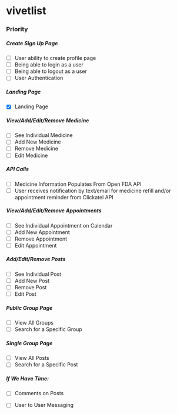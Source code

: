 # vivetlist

### Priority
##### Create Sign Up Page
- [ ] User ability to create profile page
- [ ] Being able to login as a user 
- [ ] Being able to logout as a user 
- [ ] User Authentication
##### Landing Page
- [x] Landing Page 
##### View/Add/Edit/Remove Medicine
- [ ] See Individual Medicine 
- [ ] Add New Medicine
- [ ] Remove Medicine
- [ ] Edit Medicine
##### API Calls
- [ ] Medicine Information Populates From Open FDA API
- [ ] User receives notification by text/email for medicine refill and/or appointment reminder from Clickatel API
##### View/Add/Edit/Remove Appointments
- [ ] See Individual Appointment on Calendar
- [ ] Add New Appointment
- [ ] Remove Appointment
- [ ] Edit Appointment
##### Add/Edit/Remove Posts
- [ ] See Individual Post
- [ ] Add New Post
- [ ] Remove Post
- [ ] Edit Post
##### Public Group Page
- [ ] View All Groups
- [ ] Search for a Specific Group
##### Single Group Page
- [ ] View All Posts 
- [ ] Search for a Specific Post

##### If We Have Time:
- [ ] Comments on Posts
- [ ] User to User Messaging

